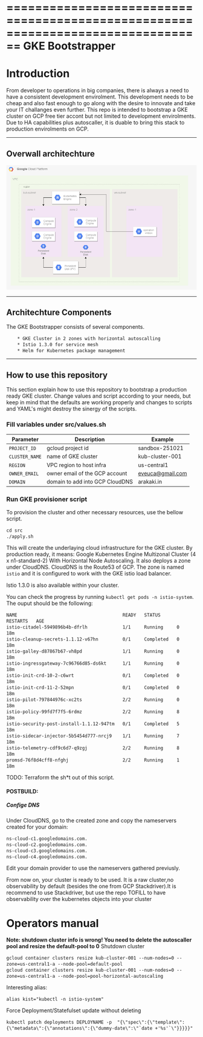 ================================================================================
                               GKE Bootstrapper
================================================================================

Introduction
=============

From developer to operations in big companies, there is always a need to have a 
consistent development envirolment. This development needs to be cheap and also
fast enough to go along with the desire to innovate and take your IT challanges
even further. This repo is intended to bootstrap a GKE cluster on GCP free tier
accont but not limited to development envirolments. Due to HA capabilities plus
autoscaller, it is duable to bring this stack to production envirolments on GCP.

---
## Overwall architechture

![GKE Cloud Infra Architechture](./src/tmp/gke-bootstrapper-infra.png)

---
## Architechture Components

The GKE Bootstrapper consists of several components.

        * GKE Cluster in 2 zones with horizontal autoscalling
        * Istio 1.3.0 for service mesh
        * Helm for Kubernetes package management

---
## How to use this repository
This section explain how to use this repository to bootstrap a production 
ready GKE cluster. Change values and script according to your needs, but 
keep in mind that the defaults are working properly and changes to scripts
and YAML's might destroy the sinergy of the scripts.

### Fill variables under src/values.sh

| Parameter                | Description                         | Example            |
|--------------------------|-------------------------------------|--------------------|
| `PROJECT_ID`             | gcloud project id                   | sandbox-251021     |
| `CLUSTER_NAME`           | name of GKE cluster                 | kub-cluster-001    |
| `REGION`                 | VPC region to host infra            | us-central1        |
| `OWNER_EMAIL`            | owner email of the GCP account      | eveuca@gmail.com   |
| `DOMAIN`                 | domain to add into GCP CloudDNS     | arakaki.in         |

### Run GKE provisioner script

To provision the cluster and other necessary resources, use the bellow script.

```
cd src
./apply.sh
```

This will create the underlaying cloud infrastructure for the GKE cluster.
By production ready, it means: Google Kubernetes Engine Multizonal Cluster (4 x n1-standard-2) With Horizontal Node Autoscaling. 
It also deploys a zone under CloudDNS. CloudDNS is the Route53 of GCP. 
The zone is named `istio` and it is configured to work with the GKE istio load balancer.

Istio 1.3.0 is also available within your cluster.

You can check the progress by running `kubectl get pods -n istio-system`. The ouput should be the following:

```
NAME                                       READY   STATUS      RESTARTS   AGE
istio-citadel-5949896b4b-dfrlh             1/1     Running     0          18m
istio-cleanup-secrets-1.1.12-v67hn         0/1     Completed   0          18m
istio-galley-d87867b67-vh8pd               1/1     Running     0          18m
istio-ingressgateway-7c96766d85-ds6kt      1/1     Running     0          18m
istio-init-crd-10-2-c6wrt                  0/1     Completed   0          18m
istio-init-crd-11-2-52mpn                  0/1     Completed   0          18m
istio-pilot-797844976c-xc2ts               2/2     Running     0          18m
istio-policy-99fd7f7f5-6rdmz               2/2     Running     8          18m
istio-security-post-install-1.1.12-947tm   0/1     Completed   5          18m
istio-sidecar-injector-5b5454d777-nrcj9    1/1     Running     7          18m
istio-telemetry-cdf9c6d7-q9zgj             2/2     Running     8          18m
promsd-76f8d4cff8-nfghj                    2/2     Running     1          18m
```

TODO: Terraform the sh*t out of this script.

#### POSTBUILD: 

##### Confige DNS
Under CloudDNS, go to the created zone and copy the nameservers created for your domain:

    ns-cloud-c1.googledomains.com.
    ns-cloud-c2.googledomains.com.
    ns-cloud-c3.googledomains.com.
    ns-cloud-c4.googledomains.com.

Edit your domain provider to use the nameservers gathered previusly.

From now on, your cluster is ready to be used. It is a raw cluster,no observability
by default (besides the one from GCP Stackdriver).It is recommend to use Stackdriver,
but use the repo TOFILL to have observability over the kubernetes objects into your cluster

# Operators manual

**Note: shutdown cluster info is wrong! You need to delete the autoscaller pool and resize the default-pool to 0**
Shutdown cluster 
```
gcloud container clusters resize kub-cluster-001 --num-nodes=0 --zone=us-central1-a --node-pool=default-pool
gcloud container clusters resize kub-cluster-001 --num-nodes=0 --zone=us-central1-a --node-pool=pool-horizontal-autoscaling
```

Interesting alias:
```
alias kist="kubectl -n istio-system"
```

Force Deployment/Statefulset update without deleting
```
kubectl patch deployments DEPLOYNAME -p  "{\"spec\":{\"template\":{\"metadata\":{\"annotations\":{\"dummy-date\":\"`date +'%s'`\"}}}}}"
```